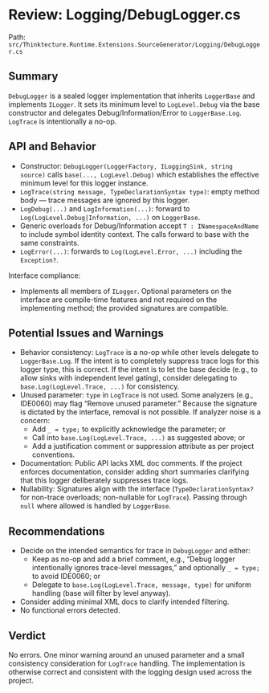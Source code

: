 # Review: Logging/DebugLogger.cs

Path: `src/Thinktecture.Runtime.Extensions.SourceGenerator/Logging/DebugLogger.cs`

## Summary
`DebugLogger` is a sealed logger implementation that inherits `LoggerBase` and implements `ILogger`. It sets its minimum level to `LogLevel.Debug` via the base constructor and delegates Debug/Information/Error to `LoggerBase.Log`. `LogTrace` is intentionally a no-op.

## API and Behavior
- Constructor: `DebugLogger(LoggerFactory, ILoggingSink, string source)` calls `base(..., LogLevel.Debug)` which establishes the effective minimum level for this logger instance.
- `LogTrace(string message, TypeDeclarationSyntax type)`: empty method body — trace messages are ignored by this logger.
- `LogDebug(...)` and `LogInformation(...)`: forward to `Log(LogLevel.Debug|Information, ...)` on `LoggerBase`.
- Generic overloads for Debug/Information accept `T : INamespaceAndName` to include symbol identity context. The calls forward to base with the same constraints.
- `LogError(...)`: forwards to `Log(LogLevel.Error, ...)` including the `Exception?`.

Interface compliance:
- Implements all members of `ILogger`. Optional parameters on the interface are compile-time features and not required on the implementing method; the provided signatures are compatible.

## Potential Issues and Warnings
- Behavior consistency: `LogTrace` is a no-op while other levels delegate to `LoggerBase.Log`. If the intent is to completely suppress trace logs for this logger type, this is correct. If the intent is to let the base decide (e.g., to allow sinks with independent level gating), consider delegating to `base.Log(LogLevel.Trace, ...)` for consistency.
- Unused parameter: `type` in `LogTrace` is not used. Some analyzers (e.g., IDE0060) may flag “Remove unused parameter.” Because the signature is dictated by the interface, removal is not possible. If analyzer noise is a concern:
  - Add `_ = type;` to explicitly acknowledge the parameter; or
  - Call into `base.Log(LogLevel.Trace, ...)` as suggested above; or
  - Add a justification comment or suppression attribute as per project conventions.
- Documentation: Public API lacks XML doc comments. If the project enforces documentation, consider adding short summaries clarifying that this logger deliberately suppresses trace logs.
- Nullability: Signatures align with the interface (`TypeDeclarationSyntax?` for non-trace overloads; non-nullable for `LogTrace`). Passing through `null` where allowed is handled by `LoggerBase`.

## Recommendations
- Decide on the intended semantics for trace in `DebugLogger` and either:
  - Keep as no-op and add a brief comment, e.g., “Debug logger intentionally ignores trace-level messages,” and optionally `_ = type;` to avoid IDE0060; or
  - Delegate to `base.Log(LogLevel.Trace, message, type)` for uniform handling (base will filter by level anyway).
- Consider adding minimal XML docs to clarify intended filtering.
- No functional errors detected.

## Verdict
No errors. One minor warning around an unused parameter and a small consistency consideration for `LogTrace` handling. The implementation is otherwise correct and consistent with the logging design used across the project.
